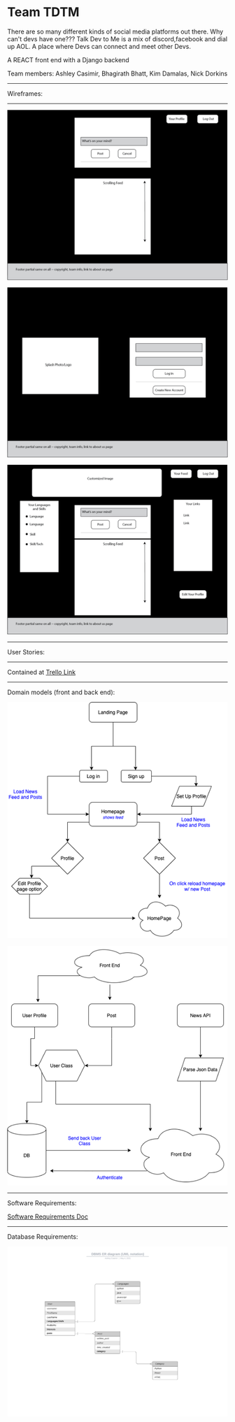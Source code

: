 # Team TDTM
There are so many different kinds of social media platforms out there. Why can't devs have one??? Talk Dev to Me is a mix of discord,facebook and dial up AOL. A place where Devs can connect and meet other Devs.

A REACT front end with a Django backend

Team members: Ashley Casimir, Bhagirath Bhatt, Kim Damalas, Nick Dorkins

------------
Wireframes:

--------------


![landing page](./assets/home-page.png)

![log in page](./assets/login-or-signup-page.png)

![profile page](./assets/profile-page.png)

------------
User Stories:

------------

Contained at [Trello Link](https://trello.com/b/JSQhGSxY/talk-dev-to-me)

-----------
Domain models (front and back end):

![Front End DM](./assets/TDTM_FrontEnd.png)

![Front End DM](./assets/TDTM_BackEnd.png)

---------
Software Requirements:

[Software Requirements Doc](./requirements.md)

-------------
Database Requirements:

![ERD](./assets/ERD.png)
    

